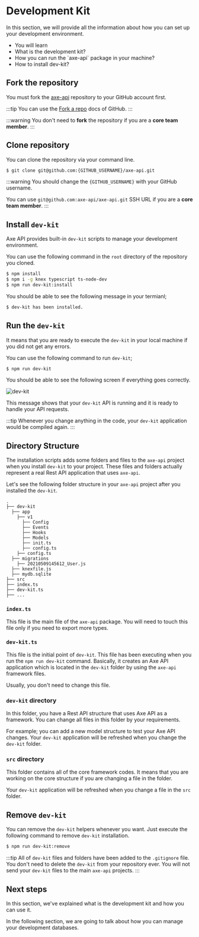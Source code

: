 # Development Kit

<p class="description">
In this section, we will provide all the information about how you can set up your development environment.
</p>

<ul class="intro">
  <li>You will learn</li>
  <li>What is the development kit?</li>
  <li>How you can run the `axe-api` package in your machine?</li>
  <li>How to install dev-kit?</li>
</ul>

## Fork the repository

You must fork the [axe-api](https://github.com/axe-api/axe-api) repository to your GitHub account first.

:::tip
You can use the [Fork a repo](https://docs.github.com/en/get-started/quickstart/fork-a-repo) docs of GitHub.
:::

:::warning
You don't need to **fork** the repository if you are a **core team member**.
:::

## Clone repository

You can clone the repository via your command line.

```bash
$ git clone git@github.com:{GITHUB_USERNAME}/axe-api.git
```

:::warning
You should change the `{GITHUB_USERNAME}` with your GitHub username.

You can use `git@github.com:axe-api/axe-api.git` SSH URL if you are a **core team member**.
:::

## Install `dev-kit`

Axe API provides built-in `dev-kit` scripts to manage your development environment.

You can use the following command in the `root` directory of the repository you cloned.

```bash
$ npm install
$ npm i -g knex typescript ts-node-dev
$ npm run dev-kit:install
```

You should be able to see the following message in your termianl;

```bash
$ dev-kit has been installed.
```

## Run the `dev-kit`

It means that you are ready to execute the `dev-kit` in your local machine if you did not get any errors.

You can use the following command to run `dev-kit`;

```bash
$ npm run dev-kit
```

You should be able to see the following screen if everything goes correctly.

![dev-kit](001.jpeg)

This message shows that your `dev-kit` API is running and it is ready to handle your API requests.

:::tip
Whenever you change anything in the code, your `dev-kit` application would be compiled again.
:::

## Directory Structure

The installation scripts adds some folders and files to the `axe-api` project when you install `dev-kit` to your project. These files and folders actually represent a real Rest API application that uses `axe-api`.

Let's see the following folder structure in your `axe-api` project after you installed the `dev-kit`.

```
.
├── dev-kit
  ├── app
    ├── v1
      ├── Config
      ├── Events
      ├── Hooks
      ├── Models
      ├── init.ts
      ├── config.ts
    ├── config.ts
  ├── migrations
    ├── 20210509145612_User.js
  ├── knexfile.js
  ├── mydb.sqlite
├── src
├── index.ts
├── dev-kit.ts
├── ...
```

### `index.ts`

This file is the main file of the `axe-api` package. You will need to touch this file only if you need to export more types.

### `dev-kit.ts`

This file is the initial point of `dev-kit`. This file has been executing when you run the `npm run dev-kit` command. Basically, it creates an Axe API application which is located in the `dev-kit` folder by using the `axe-api` framework files.

Usually, you don't need to change this file.

### `dev-kit` directory

In this folder, you have a Rest API structure that uses Axe API as a framework. You can change all files in this folder by your requirements.

For example; you can add a new model structure to test your Axe API changes. Your `dev-kit` application will be refreshed when you change the `dev-kit` folder.

### `src` directory

This folder contains all of the core framework codes. It means that you are working on the core structure if you are changing a file in the folder.

Your `dev-kit` application will be refreshed when you change a file in the `src` folder.

## Remove `dev-kit`

You can remove the `dev-kit` helpers whenever you want. Just execute the following command to remove `dev-kit` installation.

```bash
$ npm run dev-kit:remove
```

:::tip
All of `dev-kit` files and folders have been added to the `.gitignore` file. You don't need to delete the `dev-kit` from your repository ever. You will not send your `dev-kit` files to the main `axe-api` projects.
:::

## Next steps

In this section, we've explained what is the development kit and how you can use it.

In the following section, we are going to talk about how you can manage your development databases.
